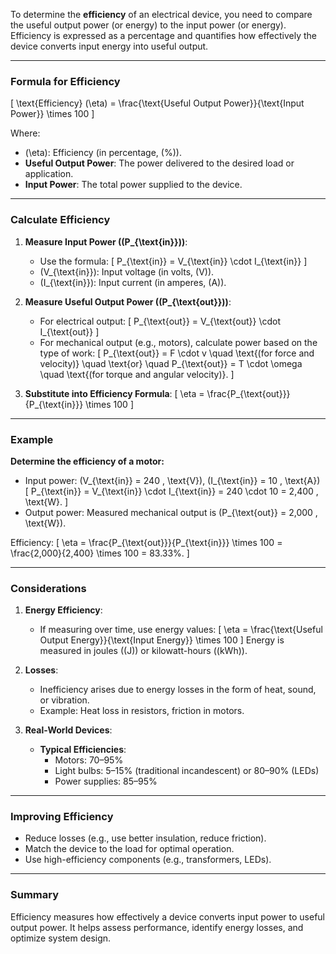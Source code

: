 To determine the **efficiency** of an electrical device, you need to compare the useful output power (or energy) to the input power (or energy). Efficiency is expressed as a percentage and quantifies how effectively the device converts input energy into useful output.

---

### **Formula for Efficiency**
\[
\text{Efficiency} (\eta) = \frac{\text{Useful Output Power}}{\text{Input Power}} \times 100
\]

Where:
- \(\eta\): Efficiency (in percentage, \(%\)).
- **Useful Output Power**: The power delivered to the desired load or application.
- **Input Power**: The total power supplied to the device.

---

### **Calculate Efficiency**
1. **Measure Input Power (\(P_{\text{in}}\))**:
   - Use the formula:
     \[
     P_{\text{in}} = V_{\text{in}} \cdot I_{\text{in}}
     \]
   - \(V_{\text{in}}\): Input voltage (in volts, \(V\)).
   - \(I_{\text{in}}\): Input current (in amperes, \(A\)).

2. **Measure Useful Output Power (\(P_{\text{out}}\))**:
   - For electrical output:
     \[
     P_{\text{out}} = V_{\text{out}} \cdot I_{\text{out}}
     \]
   - For mechanical output (e.g., motors), calculate power based on the type of work:
     \[
     P_{\text{out}} = F \cdot v \quad \text{(for force and velocity)} \quad \text{or} \quad P_{\text{out}} = T \cdot \omega \quad \text{(for torque and angular velocity)}.
     \]

3. **Substitute into Efficiency Formula**:
   \[
   \eta = \frac{P_{\text{out}}}{P_{\text{in}}} \times 100
   \]

---

### **Example**
**Determine the efficiency of a motor:**
- Input power: \(V_{\text{in}} = 240 \, \text{V}\), \(I_{\text{in}} = 10 \, \text{A}\)
  \[
  P_{\text{in}} = V_{\text{in}} \cdot I_{\text{in}} = 240 \cdot 10 = 2,400 \, \text{W}.
  \]
- Output power: Measured mechanical output is \(P_{\text{out}} = 2,000 \, \text{W}\).

Efficiency:
\[
\eta = \frac{P_{\text{out}}}{P_{\text{in}}} \times 100 = \frac{2,000}{2,400} \times 100 = 83.33\%.
\]

---

### **Considerations**
1. **Energy Efficiency**:
   - If measuring over time, use energy values:
     \[
     \eta = \frac{\text{Useful Output Energy}}{\text{Input Energy}} \times 100
     \]
     Energy is measured in joules (\(J\)) or kilowatt-hours (\(kWh\)).

2. **Losses**:
   - Inefficiency arises due to energy losses in the form of heat, sound, or vibration.
   - Example: Heat loss in resistors, friction in motors.

3. **Real-World Devices**:
   - **Typical Efficiencies**:
     - Motors: 70–95%
     - Light bulbs: 5–15% (traditional incandescent) or 80–90% (LEDs)
     - Power supplies: 85–95%

---

### **Improving Efficiency**
- Reduce losses (e.g., use better insulation, reduce friction).
- Match the device to the load for optimal operation.
- Use high-efficiency components (e.g., transformers, LEDs).

---

### **Summary**
Efficiency measures how effectively a device converts input power to useful output power. It helps assess performance, identify energy losses, and optimize system design.
